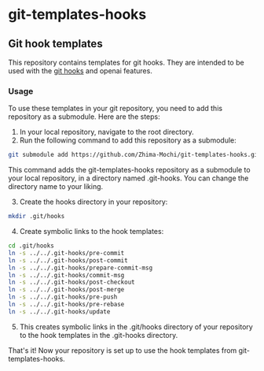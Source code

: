 # git-templates-hooks

## Git hook templates

This repository contains templates for git hooks. They are intended to be used with the [git hooks](https://git-scm.com/book/en/v2/Customizing-Git-Git-Hooks) and openai features.

### Usage

To use these templates in your git repository, you need to add this repository as a submodule. Here are the steps:

1. In your local repository, navigate to the root directory.
2. Run the following command to add this repository as a submodule:

```bash
git submodule add https://github.com/Zhima-Mochi/git-templates-hooks.git .git-hooks
```
This command adds the git-templates-hooks repository as a submodule to your local repository, in a directory named .git-hooks. You can change the directory name to your liking.

3. Create the hooks directory in your repository:
```bash
mkdir .git/hooks
```

4. Create symbolic links to the hook templates:

```bash
cd .git/hooks
ln -s ../../.git-hooks/pre-commit
ln -s ../../.git-hooks/post-commit
ln -s ../../.git-hooks/prepare-commit-msg
ln -s ../../.git-hooks/commit-msg
ln -s ../../.git-hooks/post-checkout
ln -s ../../.git-hooks/post-merge
ln -s ../../.git-hooks/pre-push
ln -s ../../.git-hooks/pre-rebase
ln -s ../../.git-hooks/update
```

5. This creates symbolic links in the .git/hooks directory of your repository to the hook templates in the .git-hooks directory.

That's it! Now your repository is set up to use the hook templates from git-templates-hooks.
